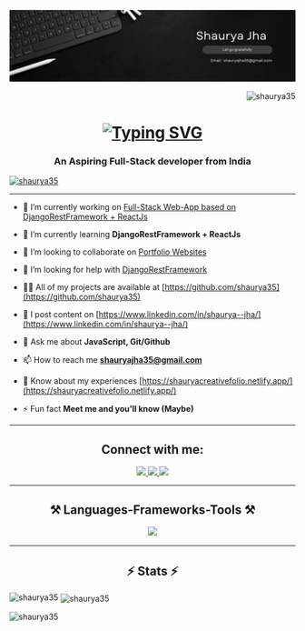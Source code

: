 ![logo](https://github.com/shaurya35/Shaurya35/blob/main/banner.png)


<p align="right"> <img src="https://komarev.com/ghpvc/?username=shaurya35&label=Profile%20views&color=0e75b6&style=flat" alt="shaurya35" /> </p>
<h1 align="center">
   <a href="https://git.io/typing-svg"><img src="https://readme-typing-svg.herokuapp.com?font=Righteous&weight=500&size=35&duration=4000&pause=0200&center=true&vCenter=true&random=false&width=500&height=70&lines=Hi+There!%F0%9F%91%8B;I'm+Shaurya;Full+Stack+Web+Developer" alt="Typing SVG" /></a>
</h1>
<h3 align="center">An Aspiring Full-Stack developer from India</h3>


<p align="left"> <a href="https://shauryacreativefolio.netlify.app/"><img src="https://github-profile-trophy.vercel.app/?username=shaurya35" alt="shaurya35" /></a> </p>
<hr/>

- 🔭 I’m currently working on [Full-Stack Web-App based on DjangoRestFramework + ReactJs](https://github.com/shaurya35/Web-Apps-Basic)

- 🌱 I’m currently learning **DjangoRestFramework + ReactJs**

- 👯 I’m looking to collaborate on [Portfolio Websites](https://github.com/shaurya35/JavaScript-Projects/tree/main/Portfolio)

- 🤝 I’m looking for help with [DjangoRestFramework](https://github.com/shaurya35/Web-Apps-Basic)

- 👨‍💻 All of my projects are available at [https://github.com/shaurya35](https://github.com/shaurya35)

- 📝 I post content on [https://www.linkedin.com/in/shaurya--jha/](https://www.linkedin.com/in/shaurya--jha/)

- 💬 Ask me about **JavaScript, Git/Github**

- 📫 How to reach me **shauryajha35@gmail.com**

- 📄 Know about my experiences [https://shauryacreativefolio.netlify.app/](https://shauryacreativefolio.netlify.app/)

- ⚡ Fun fact **Meet me and you'll know (Maybe)**
<hr/>

<h2 align="center">Connect with me:</h2>
<p align="center">
<div align="center"> 
  <a href="mailto:shauryajha35@gmail.com">
    <img src="https://img.shields.io/badge/Gmail-333333?style=for-the-badge&logo=gmail&logoColor=red" target="_blank" />
  </a>
  <a href="https://linkedin.com/in/shaurya--jha" target="_blank">
    <img src="https://img.shields.io/badge/LinkedIn-0077B5?style=for-the-badge&logo=linkedin&logoColor=white" target="_blank" />
  </a>
  <a href="https://shauryacreativefolio.netlify.app/" target="_blank">
     <img src="https://img.shields.io/badge/Portfolio-FF5722?style=for-the-badge&logo=todoist&logoColor=white" target="_blank" /> <!-- sqlite, safari, google-chrome are other good icon options -->
  </a>
</div>
</p>
<hr/>

<h2 align="center">⚒️ Languages-Frameworks-Tools ⚒️</h2>
<p align="center">
  <a href="https://shauryacreativefolio.netlify.app/">
    <img src="https://skillicons.dev/icons?i=bash,bootstrap,cpp,css,django,express,figma,gcp,github,git,html,java,jquery,mongodb,nodejs,postman,py,react,tailwind" />
  </a>
</p>
<hr/>
<div align="center">
<h2 align="center">⚡ Stats ⚡</h2>

</div>

<p><img align="left" src="https://github-readme-stats.vercel.app/api/top-langs?username=shaurya35&show_icons=true&locale=en&layout=compact" alt="shaurya35" /></p>

<p>&nbsp;<img align="center" src="https://github-readme-stats.vercel.app/api?username=shaurya35&show_icons=true&locale=en" alt="shaurya35" /></p>

<p><img align="center" src="https://github-readme-streak-stats.herokuapp.com/?user=shaurya35&" alt="shaurya35" /></p>
